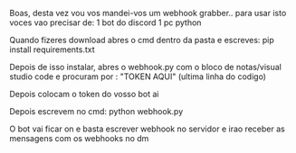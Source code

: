 Boas, desta vez vou vos mandei-vos um webhook grabber.. para usar isto voces vao precisar de:
1 bot do discord
1 pc
python


Quando fizeres download abres o cmd dentro da pasta e escreves: pip install requirements.txt


Depois de isso instalar, abres o webhook.py com o bloco de notas/visual studio code e procuram por : "TOKEN AQUI"
                                                                                                      (ultima linha do codigo)

Depois colocam o token do vosso bot ai

Depois escrevem no cmd: python webhook.py

O bot vai ficar on e basta escrever webhook no servidor e irao receber as mensagens com os webhooks no dm
